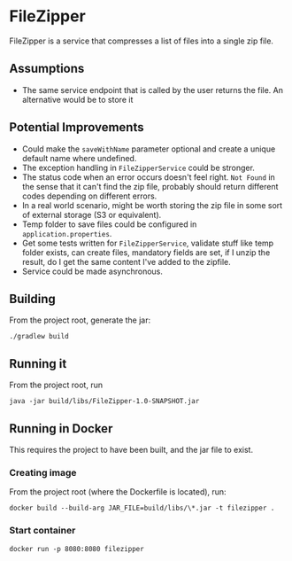 # FileZipper

FileZipper is a service that compresses a list of files into a single zip file.

## Assumptions
- The same service endpoint that is called by the user returns the file. An alternative would be to store it

## Potential Improvements

- Could make the `saveWithName` parameter optional and create a unique default name where undefined.
- The exception handling in `FileZipperService` could be stronger. 
- The status code when an error occurs doesn't feel right. `Not Found` in the sense that it can't find the zip file, probably should return different codes depending on different errors.
- In a real world scenario, might be worth storing the zip file in some sort of external storage (S3 or equivalent).
- Temp folder to save files could be configured in `application.properties`.
- Get some tests written for `FileZipperService`, validate stuff like temp folder exists, can create files, mandatory fields are set, if I unzip the result, do I get the same content I've added to the zipfile.
- Service could be made asynchronous.

## Building

From the project root, generate the jar:

```./gradlew build```

## Running it

From the project root, run 

```java -jar build/libs/FileZipper-1.0-SNAPSHOT.jar```

## Running in Docker

This requires the project to have been built, and the jar file to exist.

### Creating image

From the project root (where the Dockerfile is located), run:

```docker build --build-arg JAR_FILE=build/libs/\*.jar -t filezipper .```

### Start container

```docker run -p 8080:8080 filezipper```
